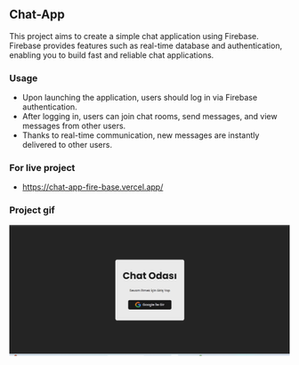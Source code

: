## Chat-App

This project aims to create a simple chat application using Firebase. Firebase provides features such as real-time database and authentication, enabling you to build fast and reliable chat applications.

### Usage

- Upon launching the application, users should log in via Firebase authentication.
- After logging in, users can join chat rooms, send messages, and view messages from other users.
- Thanks to real-time communication, new messages are instantly delivered to other users.

### For live project

- https://chat-app-fire-base.vercel.app/

### Project gif

<img src="screen1.gif" alt="prject-gif">
